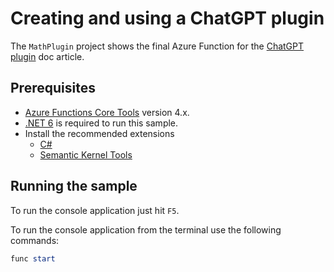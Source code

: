 # Creating and using a ChatGPT plugin

The `MathPlugin` project shows the final Azure Function for the [ChatGPT plugin](https://learn.microsoft.com/en-us/semantic-kernel/ai-orchestration/chatgpt-plugins) doc article.

## Prerequisites

- [Azure Functions Core Tools](https://github.com/Azure/azure-functions-core-tools) version 4.x.
- [.NET 6](https://dotnet.microsoft.com/download/dotnet/6.0) is required to run this sample.
- Install the recommended extensions
  - [C#](https://marketplace.visualstudio.com/items?itemName=ms-dotnettools.csharp)
  - [Semantic Kernel Tools](https://marketplace.visualstudio.com/items?itemName=ms-semantic-kernel.semantic-kernel)


## Running the sample
To run the console application just hit `F5`.

To run the console application from the terminal use the following commands:

```powershell
func start
```

